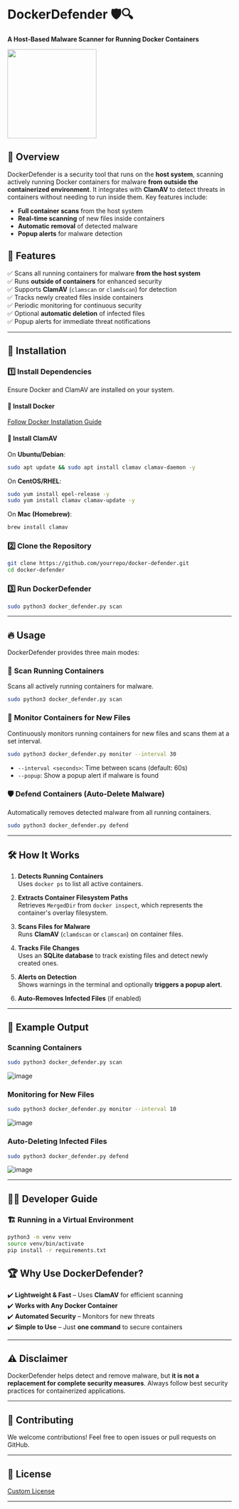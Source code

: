 # DockerDefender 🛡️🔍  
**A Host-Based Malware Scanner for Running Docker Containers** 

<img src="https://github.com/user-attachments/assets/61fcc5cc-cdd9-43de-95aa-1d51e989a48d" width="200">

## 📖 Overview  
DockerDefender is a security tool that runs on the **host system**, scanning actively running Docker containers for malware **from outside the containerized environment**. It integrates with **ClamAV** to detect threats in containers without needing to run inside them. Key features include:  
- **Full container scans** from the host system  
- **Real-time scanning** of new files inside containers  
- **Automatic removal** of detected malware  
- **Popup alerts** for malware detection  

## 🎯 Features  
✅ Scans all running containers for malware **from the host system**  
✅ Runs **outside of containers** for enhanced security  
✅ Supports **ClamAV** (`clamscan` or `clamdscan`) for detection  
✅ Tracks newly created files inside containers  
✅ Periodic monitoring for continuous security  
✅ Optional **automatic deletion** of infected files  
✅ Popup alerts for immediate threat notifications

---

## 🚀 Installation  

### 1️⃣ Install Dependencies  
Ensure Docker and ClamAV are installed on your system.  

#### 📌 Install Docker  
[Follow Docker Installation Guide](https://docs.docker.com/get-docker/)  

#### 📌 Install ClamAV  
On **Ubuntu/Debian**:  
```sh
sudo apt update && sudo apt install clamav clamav-daemon -y
```
On **CentOS/RHEL**:  
```sh
sudo yum install epel-release -y
sudo yum install clamav clamav-update -y
```
On **Mac (Homebrew)**:  
```sh
brew install clamav
```

### 2️⃣ Clone the Repository  
```sh
git clone https://github.com/yourrepo/docker-defender.git
cd docker-defender
```

### 3️⃣ Run DockerDefender  
```sh
sudo python3 docker_defender.py scan
```

---

## 🔥 Usage  

DockerDefender provides three main modes:  

### 🔎 **Scan Running Containers**
Scans all actively running containers for malware.  
```sh
sudo python3 docker_defender.py scan
```

### 🔄 **Monitor Containers for New Files**
Continuously monitors running containers for new files and scans them at a set interval.  
```sh
sudo python3 docker_defender.py monitor --interval 30
```
- `--interval <seconds>`: Time between scans (default: 60s)  
- `--popup`: Show a popup alert if malware is found  

### 🛡️ **Defend Containers (Auto-Delete Malware)**
Automatically removes detected malware from all running containers.  
```sh
sudo python3 docker_defender.py defend
```

---

## 🛠️ How It Works  

1. **Detects Running Containers**  
   Uses `docker ps` to list all active containers.  

2. **Extracts Container Filesystem Paths**  
   Retrieves `MergedDir` from `docker inspect`, which represents the container's overlay filesystem.  

3. **Scans Files for Malware**  
   Runs **ClamAV** (`clamdscan` or `clamscan`) on container files.  

4. **Tracks File Changes**  
   Uses an **SQLite database** to track existing files and detect newly created ones.  

5. **Alerts on Detection**  
   Shows warnings in the terminal and optionally **triggers a popup alert**.  

6. **Auto-Removes Infected Files** (if enabled)  

---

## 📝 Example Output  

### Scanning Containers
```sh
sudo python3 docker_defender.py scan
```

![image](https://github.com/user-attachments/assets/5e717ea4-f2c2-427b-908e-3eb39e611feb)



### Monitoring for New Files

```sh
sudo python3 docker_defender.py monitor --interval 10
```
![image](https://github.com/user-attachments/assets/fb8b6e5f-a35c-4a03-b4e5-0c3daca05572)



### Auto-Deleting Infected Files

```sh
sudo python3 docker_defender.py defend
```
![image](https://github.com/user-attachments/assets/773bd036-207a-40b7-99d1-b3300f69866a)


---

## 👨‍💻 Developer Guide  

### 🏗️ Running in a Virtual Environment  

```sh
python3 -m venv venv
source venv/bin/activate
pip install -r requirements.txt
```


## 🏆 Why Use DockerDefender?  

✔️ **Lightweight & Fast** – Uses **ClamAV** for efficient scanning  
✔️ **Works with Any Docker Container**  
✔️ **Automated Security** – Monitors for new threats  
✔️ **Simple to Use** – Just **one command** to secure containers  

---

## ⚠️ Disclaimer  
DockerDefender helps detect and remove malware, but **it is not a replacement for complete security measures**. Always follow best security practices for containerized applications.  

---

## 🤝 Contributing  
We welcome contributions! Feel free to open issues or pull requests on GitHub.  

---

## 📜 License  
[Custom License](https://github.com/GrzechuG/DockerDefender/tree/main?tab=License-1-ov-file)

---



